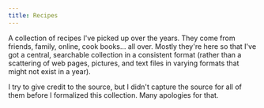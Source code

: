 ```yaml
---
title: Recipes
---
```


A collection of recipes I've picked up over the years. They come from friends,
family, online, cook books... all over. Mostly they're here so that I've got a 
central, searchable collection in a consistent format (rather than a scattering
of web pages, pictures, and text files in varying formats that might not exist
in a year).

I try to give credit to the source, but I didn't capture the source for all of 
them before I formalized this collection. Many apologies for that.